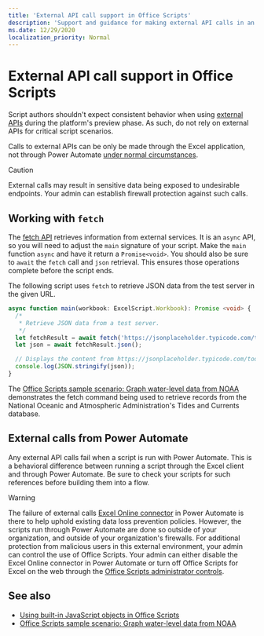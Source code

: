```yaml
---
title: 'External API call support in Office Scripts'
description: 'Support and guidance for making external API calls in an Office Script.'
ms.date: 12/29/2020
localization_priority: Normal
---
```


# External API call support in Office Scripts

Script authors shouldn't expect consistent behavior when using [external APIs](https://developer.mozilla.org/docs/Web/API) during the platform's preview phase. As such, do not rely on external APIs for critical script scenarios.

Calls to external APIs can be only be made through the Excel application, not through Power Automate [under normal circumstances](#external-calls-from-power-automate).

> [!CAUTION]
> External calls may result in sensitive data being exposed to undesirable endpoints. Your admin can establish firewall protection against such calls.

## Working with `fetch`

The [fetch API](https://developer.mozilla.org/docs/Web/API/Fetch_API) retrieves information from external services. It is an `async` API, so you will need to adjust the `main` signature of your script. Make the `main` function `async` and have it return a `Promise<void>`. You should also be sure to `await` the `fetch` call and `json` retrieval. This ensures those operations complete before the script ends.

The following script uses `fetch` to retrieve JSON data from the test server in the given URL.

```typescript
async function main(workbook: ExcelScript.Workbook): Promise <void> {
  /* 
   * Retrieve JSON data from a test server.
   */
  let fetchResult = await fetch('https://jsonplaceholder.typicode.com/todos/1');
  let json = await fetchResult.json();

  // Displays the content from https://jsonplaceholder.typicode.com/todos/1
  console.log(JSON.stringify(json));
}
```

The [Office Scripts sample scenario: Graph water-level data from NOAA](../resources/scenarios/noaa-data-fetch.md) demonstrates the fetch command being used to retrieve records from the National Oceanic and Atmospheric Administration's Tides and Currents database.

## External calls from Power Automate

Any external API calls fail when a script is run with Power Automate. This is a behavioral difference between running a script through the Excel client and through Power Automate. Be sure to check your scripts for such references before building them into a flow.

> [!WARNING]
> The failure of external calls [Excel Online connector](/connectors/excelonlinebusiness) in Power Automate is there to help uphold existing data loss prevention policies. However, the scripts run through Power Automate are done so outside of your organization, and outside of your organization's firewalls. For additional protection from malicious users in this external environment, your admin can control the use of Office Scripts. Your admin can either disable the Excel Online connector in Power Automate or turn off Office Scripts for Excel on the web through the [Office Scripts administrator controls](/microsoft-365/admin/manage/manage-office-scripts-settings).

## See also

- [Using built-in JavaScript objects in Office Scripts](javascript-objects.md)
- [Office Scripts sample scenario: Graph water-level data from NOAA](../resources/scenarios/noaa-data-fetch.md)

